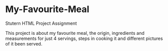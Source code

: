 # My-Favourite-Meal
Stutern HTML Project Assignment

This project is about my favourite meal, the origin, ingredients and measurements for just 4 servings, steps in cooking it and different pictures of it been served.
